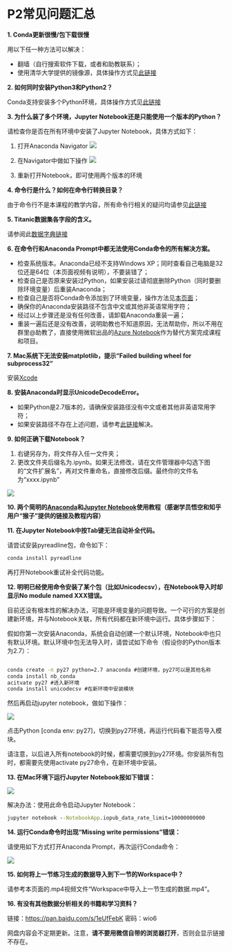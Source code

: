 # P2常见问题汇总

**1. Conda更新很慢/包下载很慢**

用以下任一种方法可以解决：

- 翻墙（自行搜索软件下载，或者和助教联系）；
- 使用清华大学提供的镜像源，具体操作方式见[此链接](https://mirror.tuna.tsinghua.edu.cn/help/anaconda/)

**2. 如何同时安装Python3和Python2？**

Conda支持安装多个Python环境，具体操作方式见[此链接](https://conda.io/docs/py2or3.html)

**3. 为什么装了多个环境，Jupyter Notebook还是只能使用一个版本的Python？**

请检查你是否在所有环境中安装了Jupyter Notebook，具体方式如下：

1. 打开Anaconda Navigator
 ![](https://i.imgur.com/xHULooG.png)

2. 在Navigator中做如下操作
 ![](https://i.imgur.com/6vi81LS.png)

3. 重新打开Notebook，即可使用两个版本的环境


**4. 命令行是什么？如何在命令行转换目录？**

由于命令行不是本课程的教学内容，所有命令行相关的疑问均请参见[此链接](https://blog.henix.info/blog/windows-cmdbasic/_.html)

**5. Titanic数据集各字段的含义。**

请参阅此[数据字典链接](https://www.kaggle.com/c/titanic/data)

**6. 在命令行和Anaconda Prompt中都无法使用Conda命令的所有解决方案。**

- 检查系统版本。Anaconda已经不支持Windows XP；同时查看自己电脑是32位还是64位（本页面视频有说明），不要装错了；
- 检查自己是否原来安装过Python，如果安装过请彻底删除Python（同时要删除环境变量）后重装Anaconda；
- 检查自己是否将Conda命令添加到了环境变量，操作方法见[本页面](https://stackoverflow.com/questions/28612500/why-anaconda-does-not-recognize-conda-command)；
- 确保你的Anaconda安装路径不包含中文或其他非英语常用字符；
- 经过以上步骤还是没有任何改善，请卸载Anaconda重装一遍；
- 重装一遍后还是没有改善，说明助教也不知道原因，无法帮助你，所以不用在群里@助教了，直接使用微软出品的[Azure Notebook](https://notebooks.azure.com/)作为替代方案完成课程和项目。

**7. Mac系统下无法安装matplotlib，提示“Failed building wheel for subprocess32”**

安装[Xcode](https://developer.apple.com/xcode/)

**8. 安装Anaconda时显示UnicodeDecodeError。**

- 如果Python是2.7版本的，请确保安装路径没有中文或者其他非英语常用字符；
- 如果安装路径不存在上述问题，请参考[此链接](http://www.cnblogs.com/kangronghu/p/6154919.html)解决。

**9. 如何正确下载Notebook？**

1. 右键另存为，将文件存入任一文件夹；
2. 更改文件夹后缀名为.ipynb。如果无法修改，请在文件管理器中勾选下图的“文件扩展名”，再对文件重命名，直接修改后缀。最终你的文件名为“xxxx.ipynb”

![](https://i.imgur.com/IYUCKqb.png)


**10. 两个简明的[Anaconda](https://www.zhihu.com/question/58033789/answer/254673663)和[Jupyter Notebook](https://www.zhihu.com/question/46309360/answer/254638807)使用教程（感谢学员悟空和知乎用户“猴子”提供的链接及教程内容）**

**11. 在Jupyter Notebook中按Tab键无法自动补全代码。**

请尝试安装pyreadline包，命令如下：

```cmd
conda install pyreadline
```

再打开Notebook重试补全代码功能。

**12. 明明已经使用命令安装了某个包（比如Unicodecsv），在Notebook导入时却显示No module named XXX错误。**

目前还没有根本性的解决办法，可能是环境变量的问题导致。一个可行的方案是创建新环境，并与Notebook关联，所有代码都在新环境中运行。具体步骤如下：

假如你第一次安装Anaconda，系统会自动创建一个默认环境，Notebook中也只有默认环境。默认环境中包无法导入时，请尝试如下命令（假设你的Python版本为2.7）：

```cmd

conda create -n py27 python=2.7 anaconda #创建环境，py27可以是其他名称
conda install nb_conda
acitvate py27 #进入新环境
conda install unicodecsv #在新环境中安装模块

```

然后再启动jupyter notebook，做如下操作：

![](https://i.imgur.com/hb1iqv0.png)

点击Python [conda env: py27]，切换到py27环境，再运行代码看下能否导入模块。

请注意，以后进入所有notebook的时候，都需要切换到py27环境。你安装所有包时，都需要先使用activate py27命令，在新环境中安装。

**13. 在Mac环境下运行Jupyter Notebook报如下错误：**

![](https://i.imgur.com/z5IRAeV.jpg)

解决办法：使用此命令启动Jupyter Notebook：

```cmd
jupyter notebook --NotebookApp.iopub_data_rate_limit=10000000000
```

**14. 运行Conda命令时出现“Missing write permissions”错误：**

请使用如下方式打开Anaconda Prompt，再次运行Conda命令：

![](https://i.imgur.com/V5HdRn2.png)

**15. 如何将上一节练习生成的数据导入到下一节的Workspace中？**

请参考本页面的.mp4视频文件“Workspace中导入上一节生成的数据.mp4”。

**16. 有没有其他数据分析相关的书籍和学习资料？**

链接：https://pan.baidu.com/s/1eUfFebK 密码：wio6

网盘内容会不定期更新。注意，**请不要用微信自带的浏览器打开**，否则会显示链接不存在。



